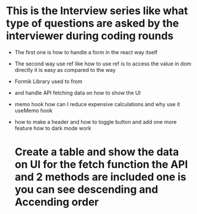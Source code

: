 # This is the Interview series like what type of questions are asked by the interviewer during coding rounds

- The first one is how to handle a form in the react way itself 
- The second way use ref like how to use ref is to access the value in dom directly it is easy as compared to the way 
- Formik Library used to from 
- and handle API fetching data on how to show the UI
- memo hook how can I reduce expensive calculations and why use it useMemo hook
- how to make a header and how to toggle button and add one more feature how to dark mode work
  
  # Create a table and show the data on UI for  the fetch function the API and 2 methods are included  one is you can see descending and Accending order
